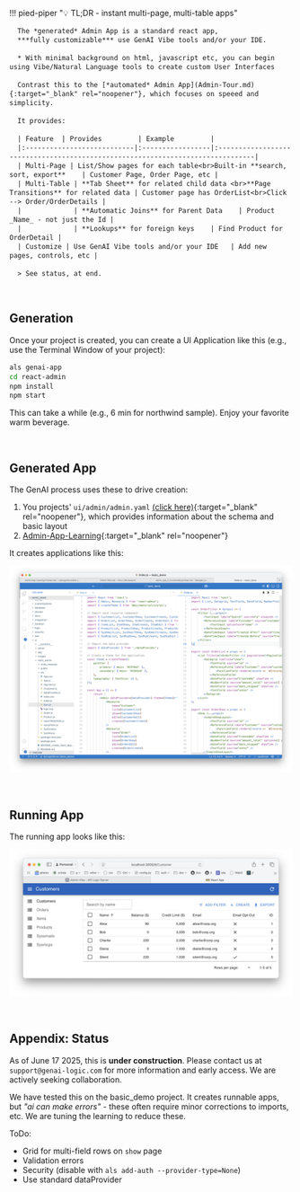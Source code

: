 !!! pied-piper ":bulb: TL;DR - instant multi-page, multi-table apps"

      The *generated* Admin App is a standard react app,
      ***fully customizable*** use GenAI Vibe tools and/or your IDE.

      * With minimal background on html, javascript etc, you can begin using Vibe/Natural Language tools to create custom User Interfaces 
      
      Contrast this to the [*automated* Admin App](Admin-Tour.md){:target="_blank" rel="noopener"}, which focuses on speeed and simplicity.
      
      It provides:
      
      | Feature  | Provides         | Example         |
      |:---------------------------|:-----------------|:-------------------------------------------------------------------------------|
      | Multi-Page | List/Show pages for each table<br>Built-in **search, sort, export**    | Customer Page, Order Page, etc | 
      | Multi-Table | **Tab Sheet** for related child data <br>**Page Transitions** for related data | Customer page has OrderList<br>Click --> Order/OrderDetails | 
      |             | **Automatic Joins** for Parent Data    | Product _Name_ - not just the Id | 
      |             | **Lookups** for foreign keys    | Find Product for OrderDetail | 
      | Customize | Use GenAI Vibe tools and/or your IDE   | Add new pages, controls, etc | 

      > See status, at end.


<br>

## Generation

Once your project is created, you can create a UI Application like this (e.g., use the Terminal Window of your project):

```bash
als genai-app
cd react-admin
npm install
npm start
```

This can take a while (e.g., 6 min for northwind sample).  Enjoy your favorite warm beverage.

<br>

## Generated App

The GenAI process uses these to drive creation:

1. You projects' `ui/admin/admin.yaml` [(click here)](Admin-Architecture.md#appendix-sample-adminyml){:target="_blank" rel="noopener"}, which provides information about the schema and basic layout
2. [Admin-App-Learning](Admin-App-Learning.md){:target="_blank" rel="noopener"} 

It creates applications like this:

![genai-app-run](images/ui-vibe/genai-app-created.png)

<br>

## Running App

The running app looks like this:

![genai-app-run](images/ui-vibe/genai-app-run.png)

<br>

## Appendix: Status

As of June 17 2025, this is **under construction**.  Please contact us at `support@genai-logic.com` for more information and early access.  We are actively seeking collaboration.

We have tested this on the basic_demo project.  It creates runnable apps, but *"ai can make errors"* - these often require minor corrections to imports, etc.  We are tuning the learning to reduce these.

ToDo:

* Grid for multi-field rows on `show` page
* Validation errors
* Security (disable with `als add-auth --provider-type=None`)
* Use standard dataProvider

